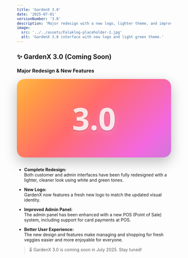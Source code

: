 ```yaml
---
title: 'GardenX 3.0'
date: '2025-07-01'
versionNumber: '3.0'
description: 'Major redesign with a new logo, lighter theme, and improved admin panel with POS and card payment support. Coming soon!'
image:
  src: '../../assets/Falaklog-placeholder-1.jpg'
  alt: 'GardenX 3.0 interface with new logo and light green theme.'
---
```



## ✨ GardenX 3.0 (Coming Soon)
### Major Redesign & New Features

<div style="
  width: 100%;
  display: flex;
  align-items: center;
  justify-content: center;
  padding: 60px 0;
  border-radius: 25px;
  background: rgba(255, 255, 255, 0.12);
  box-shadow: 0 15px 40px rgba(0, 0, 0, 0.25);
  backdrop-filter: blur(30px);
  -webkit-backdrop-filter: blur(30px);
  font-size: 100px;
  font-weight: 900;
  color: rgba(255, 255, 255, 0.85);
  text-shadow:
    0 2px 4px rgba(0, 0, 0, 0.2),
    0 8px 20px rgba(255, 255, 255, 0.2);
  font-family: 'Segoe UI', 'Helvetica Neue', sans-serif;
  background-image: linear-gradient(
    135deg,
    #ffde59 0%,
    #ff9f43 15%,
    #ff6b6b 30%,
    #f368e0 50%,
    #a18cd1 70%,
    #6c5ce7 85%,
    #a29bfe 100%
  );
  background-size: 200% 200%;
  animation: gradientBG 12s ease infinite;
  transition: all 0.3s ease-in-out;
">
  3.0
</div>

<style>
@keyframes gradientBG {
  0% { background-position: 0% 50%; }
  50% { background-position: 100% 50%; }
  100% { background-position: 0% 50%; }
}
</style>
<br>

- **Complete Redesign:**  
  Both customer and admin interfaces have been fully redesigned with a lighter, cleaner look using white and green tones.

- **New Logo:**  
  GardenX now features a fresh new logo to match the updated visual identity.

- **Improved Admin Panel:**  
  The admin panel has been enhanced with a new POS (Point of Sale) system, including support for card payments at POS.

- **Better User Experience:**  
  The new design and features make managing and shopping for fresh veggies easier and more enjoyable for everyone.

> ⏳ GardenX 3.0 is coming soon in July 2025. Stay tuned!